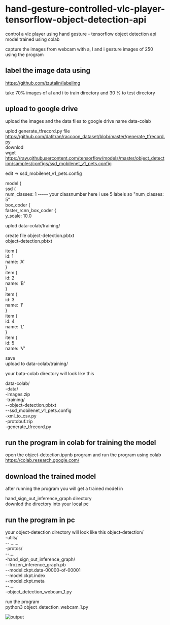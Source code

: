 # hand-gesture-controlled-vlc-player-tensorflow-object-detection-api
control a vlc player using hand gesture - tensorflow object detection api  model trained using colab

capture the images from webcam with a, l and i gesture images of 250 using the program

## label the image data using 
https://github.com/tzutalin/labelImg

take 70% images of al and i to train directory and 30 % to test directory

## upload to google drive
upload the images and the data files to google drive name data-colab

uplod generate_tfrecord.py file  
https://github.com/datitran/raccoon_dataset/blob/master/generate_tfrecord.py  
downlod   
wget https://raw.githubusercontent.com/tensorflow/models/master/object_detection/samples/configs/ssd_mobilenet_v1_pets.config  

edit -> ssd_mobilenet_v1_pets.config  

model {  
  ssd {  
    num_classes: 1    ----- your classnumber here i use 5 labels so "num_classes: 5"  
    box_coder {  
      faster_rcnn_box_coder {  
        y_scale: 10.0  
        
uplod  data-colab/training/  

create file object-detection.pbtxt   
object-detection.pbtxt  

item {  
  id: 1  
  name: 'A'  
}  
item {  
  id: 2  
  name: 'B'  
}  
item {  
  id: 3  
  name: 'I'  
}  
item {  
  id: 4  
  name: 'L'  
}  
item {  
  id: 5  
  name: 'V'  

save   
upload to data-colab/training/  

your bata-colab directory will look like this   

data-colab/  
-data/  
-images.zip  
-training/  
--object-detection.pbtxt    
--ssd_mobilenet_v1_pets.config  
-xml_to_csv.py  
-protobuf.zip  
-generate_tfrecord.py  

## run the program in colab for training the model
open the object-detection.ipynb program and run the program using colab  
https://colab.research.google.com/  

## download the trained model
after running the program you will get a trained model in  

hand_sign_out_inference_graph directory   
downlod the directory into your local pc 
## run the program in pc 
your object-detection directory will look like this 
object-detection/  
-utils/  
-- ......  
-protos/  
--....  
-hand_sign_out_inference_graph/  
--frozen_inference_graph.pb  
--model.ckpt.data-00000-of-00001  
--model.ckpt.index  
--model.ckpt.meta  
--....  
-object_detection_webcam_1.py  

run the program  
python3 object_detection_webcam_1.py  

![output](https://user-images.githubusercontent.com/18006433/57104114-2a381400-6d45-11e9-982d-01925266f207.png)
